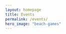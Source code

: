 ```yaml
---
layout: homepage
title: Events
permalink: /events/
hero_image: "beach-games"
---
```


<!--- This child document initializes the page in Jekyll. -->